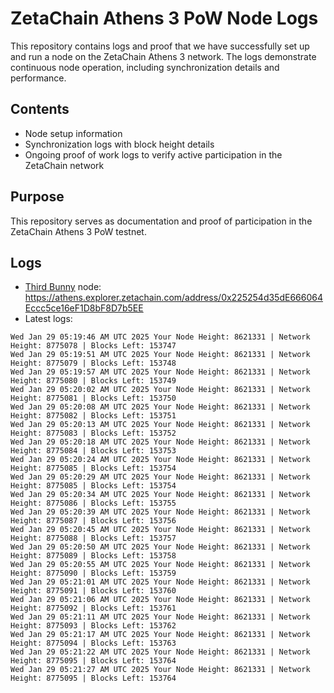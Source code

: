 # ZetaChain Athens 3 PoW Node Logs
This repository contains logs and proof that we have successfully set up and run a node on the ZetaChain Athens 3 network. The logs demonstrate continuous node operation, including synchronization details and performance.

## Contents
- Node setup information
- Synchronization logs with block height details
- Ongoing proof of work logs to verify active participation in the ZetaChain network

## Purpose
This repository serves as documentation and proof of participation in the ZetaChain Athens 3 PoW testnet.

## Logs

- [Third Bunny](https://thirdbunny.xyz/) node: https://athens.explorer.zetachain.com/address/0x225254d35dE666064Eccc5ce16eF1D8bF8D7b5EE
- Latest logs:
```
Wed Jan 29 05:19:46 AM UTC 2025 Your Node Height: 8621331 | Network Height: 8775078 | Blocks Left: 153747
Wed Jan 29 05:19:51 AM UTC 2025 Your Node Height: 8621331 | Network Height: 8775079 | Blocks Left: 153748
Wed Jan 29 05:19:57 AM UTC 2025 Your Node Height: 8621331 | Network Height: 8775080 | Blocks Left: 153749
Wed Jan 29 05:20:02 AM UTC 2025 Your Node Height: 8621331 | Network Height: 8775081 | Blocks Left: 153750
Wed Jan 29 05:20:08 AM UTC 2025 Your Node Height: 8621331 | Network Height: 8775082 | Blocks Left: 153751
Wed Jan 29 05:20:13 AM UTC 2025 Your Node Height: 8621331 | Network Height: 8775083 | Blocks Left: 153752
Wed Jan 29 05:20:18 AM UTC 2025 Your Node Height: 8621331 | Network Height: 8775084 | Blocks Left: 153753
Wed Jan 29 05:20:24 AM UTC 2025 Your Node Height: 8621331 | Network Height: 8775085 | Blocks Left: 153754
Wed Jan 29 05:20:29 AM UTC 2025 Your Node Height: 8621331 | Network Height: 8775085 | Blocks Left: 153754
Wed Jan 29 05:20:34 AM UTC 2025 Your Node Height: 8621331 | Network Height: 8775086 | Blocks Left: 153755
Wed Jan 29 05:20:39 AM UTC 2025 Your Node Height: 8621331 | Network Height: 8775087 | Blocks Left: 153756
Wed Jan 29 05:20:45 AM UTC 2025 Your Node Height: 8621331 | Network Height: 8775088 | Blocks Left: 153757
Wed Jan 29 05:20:50 AM UTC 2025 Your Node Height: 8621331 | Network Height: 8775089 | Blocks Left: 153758
Wed Jan 29 05:20:55 AM UTC 2025 Your Node Height: 8621331 | Network Height: 8775090 | Blocks Left: 153759
Wed Jan 29 05:21:01 AM UTC 2025 Your Node Height: 8621331 | Network Height: 8775091 | Blocks Left: 153760
Wed Jan 29 05:21:06 AM UTC 2025 Your Node Height: 8621331 | Network Height: 8775092 | Blocks Left: 153761
Wed Jan 29 05:21:11 AM UTC 2025 Your Node Height: 8621331 | Network Height: 8775093 | Blocks Left: 153762
Wed Jan 29 05:21:17 AM UTC 2025 Your Node Height: 8621331 | Network Height: 8775094 | Blocks Left: 153763
Wed Jan 29 05:21:22 AM UTC 2025 Your Node Height: 8621331 | Network Height: 8775095 | Blocks Left: 153764
Wed Jan 29 05:21:27 AM UTC 2025 Your Node Height: 8621331 | Network Height: 8775095 | Blocks Left: 153764
```
